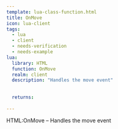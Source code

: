 ```yaml
---
template: lua-class-function.html
title: OnMove
icon: lua-client
tags:
  - lua
  - client
  - needs-verification
  - needs-example
lua:
  library: HTML
  function: OnMove
  realm: client
  description: "Handles the move event"
  
  
  returns:
    
---
```


<div class="lua__search__keywords">
HTML:OnMove &#x2013; Handles the move event
</div>
